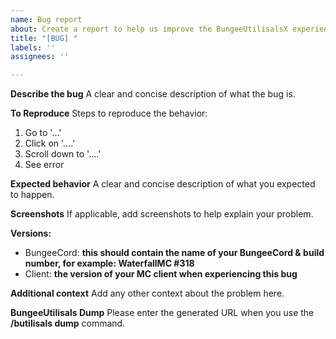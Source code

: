 ```yaml
---
name: Bug report
about: Create a report to help us improve the BungeeUtilisalsX experience.
title: "[BUG] "
labels: ''
assignees: ''

---
```


**Describe the bug**
A clear and concise description of what the bug is.

**To Reproduce**
Steps to reproduce the behavior:
1. Go to '...'
2. Click on '....'
3. Scroll down to '....'
4. See error

**Expected behavior**
A clear and concise description of what you expected to happen.

**Screenshots**
If applicable, add screenshots to help explain your problem.

**Versions:**
 - BungeeCord: __this should contain the name of your BungeeCord & build number, for example: WaterfallMC #318__
 - Client: __the version of your MC client when experiencing this bug__

**Additional context**
Add any other context about the problem here.

**BungeeUtilisals Dump**
Please enter the generated URL when you use the **/butilisals dump** command.

